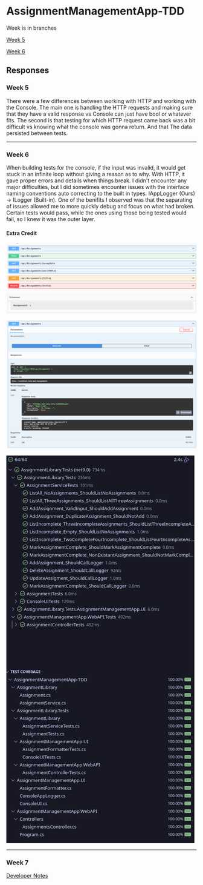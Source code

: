 # AssignmentManagementApp-TDD

Week is in branches

[Week 5](#week-5)

[Week 6](#week-6)

## Responses
### Week 5

There were a few differences between working with HTTP and working with the Console. The main one is handling the HTTP requests and making sure that they have a valid response vs Console can just have bool or whatever fits. The second is that testing for which HTTP request came back was a bit difficult vs knowing what the console was gonna return. And that The data persisted between tests.

---

### Week 6

When building tests for the console, if the input was invalid, it would get stuck in an infinite loop without giving a reason as to why. With HTTP, it gave proper errors and details when things break. I didn't encounter any major difficulties, but I did sometimes encounter issues with the interface naming conventions auto correcting to the built in types. IAppLogger (Ours) -> ILogger (Built-in). One of the benifits I observed was that the separating of issues allowed me to more quickly debug and focus on what had broken. Certain tests would pass, while the ones using those being tested would fail, so I knew it was the outer layer.

#### Extra Credit
![Swagger Full API](Documentation/Week6/SwggerFullAPI.png)

![Swagger Get All](Documentation/Week6/SwaggerGetAll.png)

![Test Passing and Code Coverage](Documentation/Week6/TestCoverage.png)

---

### Week 7
[Developer Notes](DeveloperNotes.txt)
